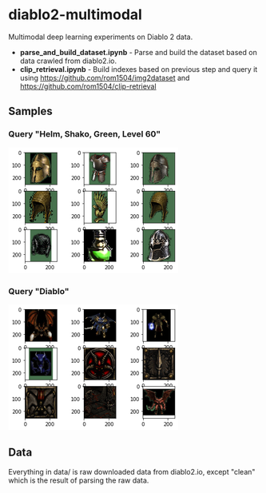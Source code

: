 # diablo2-multimodal

Multimodal deep learning experiments on Diablo 2 data.

- **parse_and_build_dataset.ipynb** - Parse and build the dataset based on data crawled from diablo2.io.
- **clip_retrieval.ipynb** - Build indexes based on previous step and query it using https://github.com/rom1504/img2dataset and https://github.com/rom1504/clip-retrieval

## Samples

### Query "Helm, Shako, Green, Level 60"

![Helm, Shako, Green, Level 60](./docs/images/Helm,%20Shako,%20Green,%20Level%2063.png)

### Query "Diablo"

![Diablo](./docs/images/Diablo.png)


## Data

Everything in data/ is raw downloaded data from diablo2.io, except "clean" which is the result of parsing the raw data.